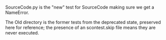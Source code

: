 SourceCode.py is the "new" test for SourceCode making sure we
get a NameError.

The Old directory is the former tests from the deprecated state,
preserved here for reference; the presence of an scontest.skip file
means they are never executed.

